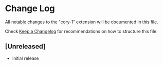 # Change Log

All notable changes to the "cory-1" extension will be documented in this file.

Check [Keep a Changelog](http://keepachangelog.com/) for recommendations on how to structure this file.

## [Unreleased]

- Initial release
